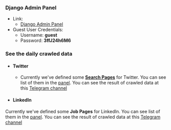 ### Django Admin Panel

- Link:
    * [Django Admin Panel](https://social.m-gh.com/secret-admin/)
- Guest User Credentials:
    * Username: **guest**
    * Password: **3ffJ24h6M6**


### See the daily crawled data
- #### Twitter
    * Currently we've defined some [**Search Pages**](https://social.m-gh.com/secret-admin/twitter/searchpage/) for Twitter. You can see list of them in the [panel](https://social.m-gh.com/secret-admin/twitter/searchpage/).
    You can see the result of crawled data at this [Telegram channel](https://t.me/twitter_python)

- #### LinkedIn
Currently we've defined some **Job Pages** for LinkedIn. You can see list of them in the [panel](https://social.m-gh.com/secret-admin/linkedin/jobpage/).
You can see the result of crawled data at this [Telegram channel](https://t.me/twitter_python)
